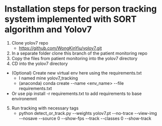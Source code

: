 # Installation steps for person tracking system implemented with SORT algorithm and Yolov7

1. Clone yolov7 repo
    - https://github.com/WongKinYiu/yolov7.git
2. In a separate folder clone this branch of the patient monitoring repo
3. Copy the files from patient monitoring into the yolov7 directory
4. CD into the yolov7 directory
- (Optional) Create new virtual env here using the requirements.txt
    - I named mine yolov7_tracking
    - (anaconda) conda create --name <env_name> --file requirements.txt
- Or use pip install -r requirements.txt to add requirements to base environemnt
5. Run tracking with necessary tags
    - python detect_or_track.py --weights yolov7.pt --no-trace --view-img --nosave --source 0 --show-fps --track --classes 0 --show-track